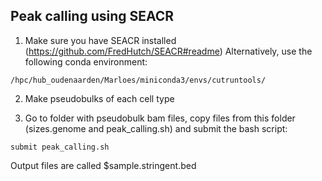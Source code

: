 ## Peak calling using SEACR

1. Make sure you have SEACR installed (https://github.com/FredHutch/SEACR#readme)
Alternatively, use the following conda environment:
```
/hpc/hub_oudenaarden/Marloes/miniconda3/envs/cutruntools/
```

2. Make pseudobulks of each cell type 

3. Go to folder with pseudobulk bam files, copy files from this folder (sizes.genome and peak_calling.sh) and submit the bash script:
```
submit peak_calling.sh
```
Output files are called $sample.stringent.bed
